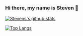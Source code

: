 ### Hi there, my name is Steven 👋

[![Stevens's github stats](https://github-readme-stats.vercel.app/api?username=wangscs&show_icons=true&include_all_commits=true&count_private=true&hide=issues&theme=noctis_minimus)](https://github.com/anuraghazra/github-readme-stats)

[![Top Langs](https://github-readme-stats.vercel.app/api/top-langs/?username=wangscs&langs_count=6&layout=compact&hide=shaderlab,hlsl&theme=noctis_minimus)](https://github.com/anuraghazra/github-readme-stats)

<!--
**wangscs/wangscs** is a ✨ _special_ ✨ repository because its `README.md` (this file) appears on your GitHub profile.
-->
